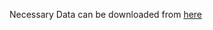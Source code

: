 Necessary Data can be downloaded from [here](https://drive.google.com/drive/folders/1DWqU-LVHm5hntP-BWk-m9xPZslWRVRUT?usp=share_link)
